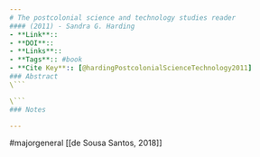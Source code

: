 ```yaml
---
# The postcolonial science and technology studies reader
#### (2011) - Sandra G. Harding
- **Link**:: 
- **DOI**:: 
- **Links**:: 
- **Tags**:: #book
- **Cite Key**:: [@hardingPostcolonialScienceTechnology2011]
### Abstract
\```

\```
### Notes

---
```

#majorgeneral 
[[de Sousa Santos, 2018]]


